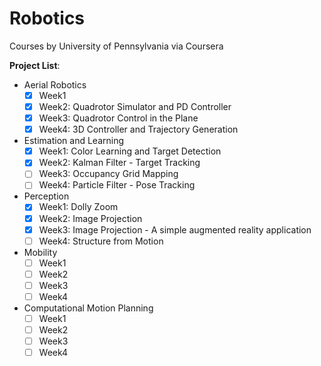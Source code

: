# Robotics
Courses by University of Pennsylvania via Coursera

**Project List**: 
- Aerial Robotics
  - [x] Week1   
  - [x] Week2: Quadrotor Simulator and PD Controller
  - [x] Week3: Quadrotor Control in the Plane 
  - [x] Week4: 3D Controller and Trajectory Generation
- Estimation and Learning
  - [x] Week1: Color Learning and Target Detection   
  - [x] Week2: Kalman Filter - Target Tracking
  - [ ] Week3: Occupancy Grid Mapping 
  - [ ] Week4: Particle Filter - Pose Tracking
- Perception
  - [x] Week1: Dolly Zoom   
  - [x] Week2: Image Projection
  - [x] Week3: Image Projection - A simple augmented reality application
  - [ ] Week4: Structure from Motion
- Mobility
  - [ ] Week1   
  - [ ] Week2
  - [ ] Week3 
  - [ ] Week4
- Computational Motion Planning
  - [ ] Week1   
  - [ ] Week2
  - [ ] Week3 
  - [ ] Week4
